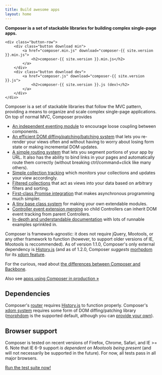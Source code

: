 ```yaml
---
title: Build awesome apps
layout: home
---
```


<div class="intro">
    <strong>Composer is a set of stackable libraries for building complex single-page apps.</strong>

    <div class="button-row">
        <div class="button download min">
            <a href="composer.min.js" download="composer-{{ site.version }}.min.js">
                <h2>composer-{{ site.version }}.min.js</h2>
            </a>
        </div>
        <div class="button download dev">
            <a href="composer.js" download="composer-{{ site.version }}.js">
                <h2>composer-{{ site.version }}.js (dev)</h2>
            </a>
        </div>
    </div>
</div>

Composer is a set of stackable libraries that follow the MVC pattern, providing
a means to organize and scale complex single-page applications. On top of normal
MVC, Composer provides

- [An independent eventing module](docs/event) to encourage loose
coupling between components.
- [An efficient DOM diffing/patching/batching system](docs/controller#xdom)
that lets you re-render your views often and without having to worry about
losing form state or making incremental DOM updates.
- [A simple routing system](docs/router) that lets you segment
portions of your app by URL. It also has the ability to bind links in your pages
and automatically route them correctly (without breaking ctrl/command+click like
many others).
- [Simple collection tracking](docs/listcontroller) which monitors
your collections and updates your view accordingly.
- [Filtered collections](docs/filtercollection) that act as views
into your data based on arbitrary filters and sorting.
- [First-class Promise integration](docs/util#composer-promisify)
that makes asynchronous programming much simpler.
- [A tiny base class system](docs/class) for making your own
extendable modules.
- [Controller event extension merging](docs/class#composer-merge-extend)
so child Controllers can inherit DOM event tracking from parent Controllers.
- [In-depth and understandable documentation](docs/) with lots of
runnable examples sprinkled in.

Composer is framework-agnostic: it does not require jQuery, Mootools, or any other
framework to function (however, to support older versions of IE, Mootools is
reccommended). As of version 1.1.0, Composer's only external dependency is 
[History.js](https://github.com/browserstate/history.js/) (and as of 1.2.0,
Composer *suggests* [morhpdom](https://github.com/patrick-steele-idem/morphdom)
for its [xdom feature](docs/controller/#xdom).

For the curious, read about [the differences between Composer and Backbone](pages/comparison).

Also see [apps using Composer in production &raquo;](pages/apps)

## Dependencies

Composer's [router](docs/router) requires [History.js](https://github.com/browserstate/history.js/)
to function properly. Composer's [xdom system](docs/controller#dom)
requires some form of DOM diffing/patching library
([morphdom](https://github.com/patrick-steele-idem/morphdom) is the supported
default, although you can [provide your own](docs/controller#composer-xdom-hooks)).

## Browser support

Composer is tested on recent versions of Firefox, Chrome, Safari, and IE >= 6.
Note that IE 6-9 support *is dependent on Mootools being present* (and will not
necessarily be supported in the future). For now, all tests pass in all major
browsers.

<a href="test" target="_blank">Run the test suite now!</a>

